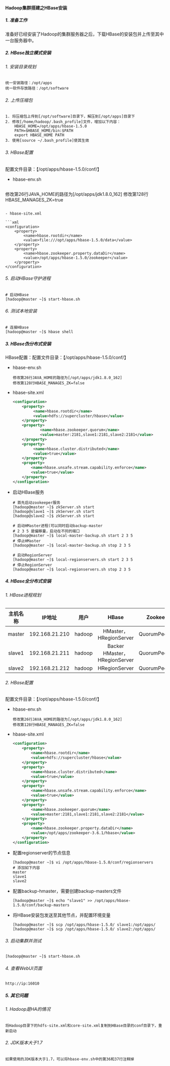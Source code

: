 #### Hadoop集群搭建之HBase安装

##### 1. 准备工作

准备好已经安装了Hadoop的集群服务器之后，下载HBase的安装包并上传至其中一台服务器中。

##### 2. HBase独立模式安装

###### 1. 安装目录规划

```
统一安装路径：/opt/apps
统一软件存放路径：/opt/software
```

###### 2. 上传压缩包

```
1. 将压缩包上传到[/opt/software]目录下，解压到[/opt/apps]目录下
2. 修改[/home/hadoop/.bash_profile]文件，增加以下内容：
	HBASE_HOME=/opt/apps/hbase-1.5.0
	PATH=$HBASE_HOME/bin:$PATH
	export HBASE_HOME PATH
3. 使用[source ~/.bash_profile]使其生效
```

###### 3. HBase配置

配置文件目录：【/opt/apps/hbase-1.5.0/conf/】

- hbase-env.sh

  ```
修改第26行JAVA_HOME的路径为[/opt/apps/jdk1.8.0_162]
  修改第128行HBASE_MANAGES_ZK=true
  ```
  
- hbase-site.xml

  ```xml
<configuration>
      <property>
          <name>hbase.rootdir</name>
          <value>file:///opt/apps/hbase-1.5.0/data</value>
      </property>
      <property>
          <name>hbase.zookeeper.property.dataDir</name>
          <value>/opt/apps/hbase-1.5.0/zookeeper</value>
      </property>
  </configuration>
  ```
  

###### 5. 启动HBase守护进程

```shell
# 启动HBase
[hadoop@master ~]$ start-hbase.sh
```

###### 6. 测试本地安装

``` shell
# 连接HBase
[hadoop@master ~]$ hbase shell
```

##### 3. HBase伪分布式安装

HBase配置：配置文件目录：【/opt/apps/hbase-1.5.0/conf/】

- hbase-env.sh

  ```
  修改第26行JAVA_HOME的路径为[/opt/apps/jdk1.8.0_162]
  修改第128行HBASE_MANAGES_ZK=false
  ```

- hbase-site.xml

  ```xml
  <configuration>
      <property>
           <name>hbase.rootdir</name>
           <value>hdfs://supercluster/hbase</value>
      </property>
      <property>
              <name>hbase.zookeeper.quorum</name>
              <value>master:2181,slave1:2181,slave2:2181</value>
      </property>
      <property>
           <name>hbase.cluster.distributed</name>
           <value>true</value>
      </property>
      <property>
          <name>hbase.unsafe.stream.capability.enforce</name>
          <value>true</value>
      </property>
  </configuration>
  ```
  
- 启动HBase服务

  ```shell
  # 首先启动zookeeper服务
  [hadoop@master ~]$ zkServer.sh start
  [hadoop@slave1 ~]$ zkServer.sh start
  [hadoop@slave2 ~]$ zkServer.sh start
  
  # 启动HMaster进程(可以同时启动backup-master
  # 2 3 5 是偏移量，启动在不同的端口
  [hadoop@master ~]$ local-master-backup.sh start 2 3 5
  # 停止HMaster
  [hadoop@master ~]$ local-master-backup.sh stop 2 3 5
  
  # 启动RegionServer
  [hadoop@master ~]$ local-regionservers.sh start 2 3 5
  # 停止RegionServer
  [hadoop@master ~]$ local-regionservers.sh stop 2 3 5
  ```

##### 4. HBase全分布式安装

###### 1. HBase进程规划

| 主机名称 |     IP地址     |  用户  |             HBase             |   Zookeeper    |
| :------: | :------------: | :----: | :---------------------------: | :------------: |
|  master  | 192.168.21.210 | hadoop |    HMaster，HRegionServer     | QuorumPeerMain |
|  slave1  | 192.168.21.211 | hadoop | Backer HMaster，HRegionServer | QuorumPeerMain |
|  slave2  | 192.168.21.212 | hadoop |         HRegionServer         | QuorumPeerMain |

###### 2. HBase配置

配置文件目录：【/opt/apps/hbase-1.5.0/conf/】

- hbase-env.sh

  ```
  修改第26行JAVA_HOME的路径为[/opt/apps/jdk1.8.0_162]
  修改第128行HBASE_MANAGES_ZK=false
  ```

- hbase-site.xml

  ```xml
  <configuration>
      <property>
          <name>hbase.rootdir</name>
          <value>hdfs://supercluster/hbase</value>
      </property>
      <property>
          <name>hbase.cluster.distributed</name>
          <value>true</value>
      </property>
      <property>
          <name>hbase.unsafe.stream.capability.enforce</name>
          <value>true</value>
      </property>
      <property>
          <name>hbase.zookeeper.quorum</name>
          <value>master:2181,slave1:2181,slave2:2181</value>
      </property>
      <property>
          <name>hbase.zookeeper.property.dataDir</name>
          <value>/opt/apps/zookeeper-3.6.1/hbase</value>
      </property>
  </configuration>
  ```

- 配置regionserver的节点信息

  ```shell
  [hadoop@master ~]$ vi /opt/apps/hbase-1.5.0/conf/regionservers
  # 添加如下内容
  master
  slave1
  slave2
  ```

- 配置backup-hmaster，需要创建backup-masters文件

  ```shell
  [hadoop@master ~]$ echo "slave1" >> /opt/apps/hbase-1.5.0/conf/backup-masters
  ```

- 将HBase安装包发送至其他节点，并配置环境变量

  ```shell
  [hadoop@master ~]$ scp /opt/apps/hbase-1.5.0/ slave1:/opt/apps/
  [hadoop@master ~]$ scp /opt/apps/hbase-1.5.0/ slave2:/opt/apps/
  ```

###### 3. 启动集群并测试

```shell
[hadoop@master ~]$ start-hbase.sh
```

###### 4. 查看WebUI页面

```
http://ip:16010
```

##### 5. 其它问题

###### 1. Hadoop是HA的情况

```
将Hadoop目录下的hdfs-site.xml和core-site.xml复制到HBase目录的conf目录下，重新启动
```

###### 2. JDK版本大于1.7

```
如果使用的JDK版本大于1.7，可以将hbase-env.sh中的第36和37行注释掉
```

